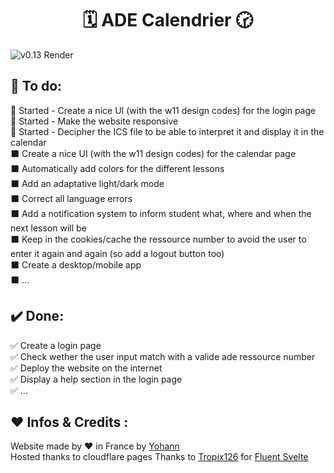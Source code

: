 <h1 align="center">🗓️ ADE Calendrier 🕝<br></h1> 
<!--Add a screenshot-->


![v0.13 Render](https://i.imgur.com/NGZ1QbW.png)



## 📜 To do:
🏁 Started - Create a nice UI (with the w11 design codes) for the login page<br />
🏁 Started - Make the website responsive<br />
🏁 Started - Decipher the ICS file to be able to interpret it and display it in the calendar<br />
⬛ Create a nice UI (with the w11 design codes) for the calendar page<br />
⬛ Automatically add colors for the different lessons<br />
⬛ Add an adaptative light/dark mode<br />
⬛ Correct all language errors<br />
⬛ Add a notification system to inform student what, where and when the next lesson will be<br />
⬛ Keep in the cookies/cache the ressource number to avoid the user to enter it again and again (so add a logout button too)<br />
⬛ Create a desktop/mobile app<br />
⬛ ...
<br />

## ✔️ Done:
✅ Create a login page<br />
✅ Check wether the user input match with a valide ade ressource number<br />
✅ Deploy the website on the internet<br />
✅ Display a help section in the login page<br />
✅ ...
<br />

## ❤️ Infos & Credits :
Website made by ❤️ in France by [Yohann](https://github.com/yohann69)<br/>
Hosted thanks to cloudflare pages
Thanks to [Tropix126](https://github.com/Tropix126/fluent-svelte) for [Fluent Svelte](https://fluent-svelte.vercel.app/)